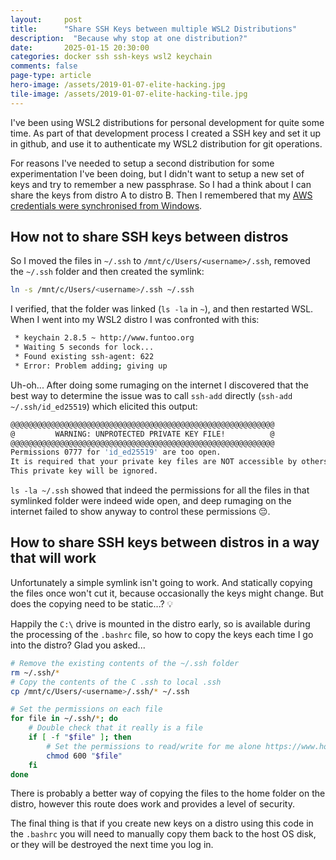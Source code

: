 ```yaml
---
layout: 	post
title:  	"Share SSH Keys between multiple WSL2 Distributions"
description:  "Because why stop at one distribution?"
date:   	2025-01-15 20:30:00
categories: docker ssh ssh-keys wsl2 keychain
comments: false
page-type: article
hero-image: /assets/2019-01-07-elite-hacking.jpg
tile-image: /assets/2019-01-07-elite-hacking-tile.jpg
---
```


I've been using WSL2 distributions for personal development for quite some time. As part of that development process I created a SSH key and set it up in github, and use it to authenticate my WSL2 distribution for git operations.

For reasons I've needed to setup a second distribution for some experimentation I've been doing, but I didn't want to setup a new set of keys and try to remember a new passphrase. So I had a think about I can share the keys from distro A to distro B. Then I remembered that my [AWS credentials were synchronised from Windows](https://alexey-gnetko.com/posts/synchronize-windows-aws-profile-with-wsl/).

## How not to share SSH keys between distros

So I moved the files in `~/.ssh` to `/mnt/c/Users/<username>/.ssh`, removed the `~/.ssh` folder and then created the symlink:

```bash
ln -s /mnt/c/Users/<username>/.ssh ~/.ssh
```

I verified, that the folder was linked (`ls -la`  in `~`), and then restarted WSL. When I went into my WSL2 distro I was confronted with this:

```bash
 * keychain 2.8.5 ~ http://www.funtoo.org
 * Waiting 5 seconds for lock...
 * Found existing ssh-agent: 622
 * Error: Problem adding; giving up
```

Uh-oh... After doing some rumaging on the internet I discovered that the best way to determine the issue was to call `ssh-add` directly (`ssh-add ~/.ssh/id_ed25519`) which elicited this output:

```bash
@@@@@@@@@@@@@@@@@@@@@@@@@@@@@@@@@@@@@@@@@@@@@@@@@@@@@@@@@@@
@         WARNING: UNPROTECTED PRIVATE KEY FILE!          @
@@@@@@@@@@@@@@@@@@@@@@@@@@@@@@@@@@@@@@@@@@@@@@@@@@@@@@@@@@@
Permissions 0777 for 'id_ed25519' are too open.
It is required that your private key files are NOT accessible by others.
This private key will be ignored.
```

`ls -la ~/.ssh` showed that indeed the permissions for all the files in that symlinked folder were indeed wide open, and deep rumaging on the internet failed to show anyway to control these permissions 😔.

## How to share SSH keys between distros in a way that will work

Unfortunately a simple symlink isn't going to work. And statically copying the files once won't cut it, because occasionally the keys might change. But does the copying need to be static...? 💡

Happily the `C:\` drive is mounted in the distro early, so is available during the processing of the `.bashrc` file, so how to copy the keys each time I go into the distro? Glad you asked...

```bash
# Remove the existing contents of the ~/.ssh folder
rm ~/.ssh/*
# Copy the contents of the C .ssh to local .ssh
cp /mnt/c/Users/<username>/.ssh/* ~/.ssh

# Set the permissions on each file
for file in ~/.ssh/*; do
    # Double check that it really is a file
    if [ -f "$file" ]; then
        # Set the permissions to read/write for me alone https://www.howtogeek.com/437958/how-to-use-the-chmod-command-on-linux/
        chmod 600 "$file"
    fi
done
```

There is probably a better way of copying the files to the home folder on the distro, however this route does work and provides a level of security.

The final thing is that if you create new keys on a distro using this code in the `.bashrc` you will need to manually copy them back to the host OS disk, or they will be destroyed the next time you log in.
